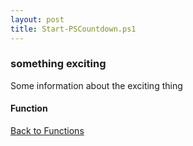 ```yaml
---
layout: post
title: Start-PSCountdown.ps1
---
```


### something exciting

Some information about the exciting thing

#### Function

<script src="https://gist-it.appspot.com/github.com/BanterBoy/scripts-blog/blob/master/PowerShell/functions/Start-PSCountdown.ps1"></script>

<a href="/menu/_pages/functions.html">Back to Functions</a>
